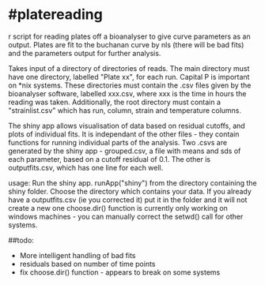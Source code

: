 #platereading
============

r script for reading plates off a bioanalyser to give curve parameters as an output.
Plates are fit to the buchanan curve by nls (there will be bad fits) and the parameters output for further analysis.

Takes input of a directory of directories of reads. The main directory must have one directory, labelled "Plate xx", for each run. Capital P is important on *nix systems. These directories must contain the .csv files given by the bioanalyser software, labelled xxx.csv, where xxx is the time in hours the reading was taken.
Additionally, the root directory must contain a "strainlist.csv" which has run, column, strain and temperature columns.

The shiny app allows visualisation of data based on residual cutoffs, and plots of individual fits. It is independant of the other files - they contain functions for running individual parts of the analysis.
Two .csvs are generated by the shiny app - grouped.csv, a file with means and sds of each parameter, based on a cutoff residual of 0.1. The other is outputfits.csv, which has one line for each well.

usage:
Run the shiny app. runApp("shiny") from the directory containing the shiny folder. Choose the directory which contains your data. If you already have a outputfits.csv (ie you corrected it) put it in the folder and it will not create a new one
choose.dir() function is currently only working on windows machines - you can manually correct the setwd() call for other systems. 

##todo:
* More intelligent handling of bad fits
* residuals based on number of time points
* fix choose.dir() function - appears to break on some systems


